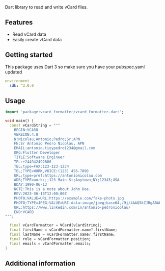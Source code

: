 Dart library to read and write vCard files.

## Features

- Read vCard data
- Easily create vCard data

## Getting started

This package uses Dart 3 so make sure you have your pubspec.yaml updated
```yaml
environment
  sdk: ^3.0.0
```

## Usage


```dart
import 'package:vcard_formatter/vcard_formatter.dart';

void main() {
  const vCardString = """
    BEGIN:VCARD
    VERSION:4.0
    N:Nicolau;Antonio;Pedro;Sr;APN
    FN:Sr Antonio Pedro Nicolau, APN
    EMAIL:antonio.tioypedro1234@gmail.com
    ORG:Flutter Developer
    TITLE:Software Engineer
    TEL:+244942492886
    TEL;type=FAX:123-123-1234
    TEL;TYPE=WORK,VOICE:(123) 456-7890
    URL;type=pref:https://antonionicolau.com
    ADR;TYPE=work:;;123 Main St;Anytown;NY;12345;USA
    BDAY:1990-06-13
    NOTE:This is a note about John Doe.
    REV:2023-06-13T12:00:00Z
    PHOTO;VALUE=URL:https://example.com/fake-photo.jpg
    PHOTO;TYPE=JPEG;VALUE=URI:data:image/jpeg;base64,/9j/4AAQSkZJRgABAQAAAQABAAD//gA7Q1JFQVRPU
    URL:https://www.linkedin.com/in/antonio-pedronicolau/
    END:VCARD
""";

  final vCardFormatter = VCard(vCardString);
  final firstName = vCardFormatter.name?.firstName;
  final lastName = vCardFormatter.name?.firstName;
  final role = vCardFormatter.position;
  final emails = vCardFormatter.emails;
}
```

## Additional information


